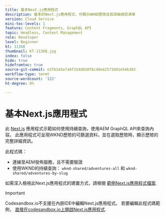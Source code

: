 ```yaml
---
title: 基本Next.js應用程式
description: 基本的Next.js應用程式，可顯示WKND歷險及其詳細資訊清單
version: Cloud Service
mini-toc-levels: 1
feature: Content Fragments, GraphQL API
topic: Headless, Content Management
role: Developer
level: Beginner
kt: 11368
thumbnail: KT-11368.jpg
index: false
hide: true
hidefromtoc: true
source-git-commit: e3fb145e7a9f33dd010f6c40e42573d41e54b302
workflow-type: tm+mt
source-wordcount: '122'
ht-degree: 0%

---
```



# 基本Next.js應用程式

此 [Next.js](https://nextjs.org/) 應用程式示範如何使用持續查詢，使用AEM GraphQL API來查詢內容。 此應用程式可呈現WKND歷險的可篩選資料，並在選取歷險時，顯示歷險的完整詳細資訊。

此程式碼：

+ 連線至AEM發佈服務，且不需要驗證
+ 使用WKND的持續查詢： `wknd-shared/adventures-all` 和 `wknd-shared/adventures-by-slug`

如需深入檢視此Next.js應用程式的建置方式，請檢閱 [範例Next.js應用程式檔案](../example-apps/next-js.md).

>[!IMPORTANT]
>
> Codesandbox.io不支援在內嵌IDE中編輯Next.js應用程式。 若要編輯此程式碼範例， [直接在codesandbox.io上開啟Next.js應用程式](https://codesandbox.io/s/wknd-next-js-app-3n6zdv).
